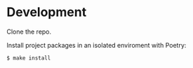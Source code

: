 # Development

Clone the repo.

Install project packages in an isolated enviroment with Poetry:

```sh
$ make install
```
